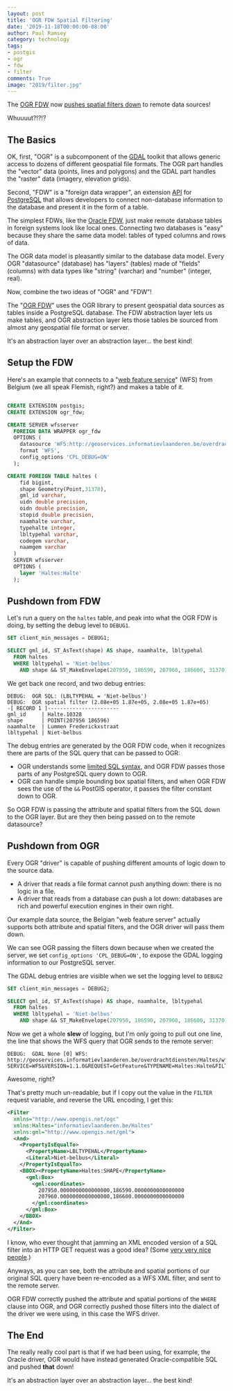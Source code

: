 ```yaml
---
layout: post
title: 'OGR FDW Spatial Filtering'
date: '2019-11-18T00:00:00-08:00'
author: Paul Ramsey
category: technology
tags:
- postgis
- ogr
- fdw
- filter
comments: True
image: "2019/filter.jpg"
---
```


The [OGR FDW](https://github.com/pramsey/pgsql-ogr-fdw) now [pushes spatial filters down](https://github.com/pramsey/pgsql-ogr-fdw/commit/a7d277b0e4a18a4a526344430958cd6d211c4d25) to remote data sources!

Whuuuut?!?!?

## The Basics

OK, first, "OGR" is a subcomponent of the [GDAL](https://gdal.org/) toolkit that allows generic access to dozens of different geospatial file formats. The OGR part handles the "vector" data (points, lines and polygons) and the GDAL part handles the "raster" data (imagery, elevation grids).

Second, "FDW" is a "foreign data wrapper", an extension [API](https://www.postgresql.org/docs/current/fdwhandler.html) for [PostgreSQL](https://postgresql.org) that allows developers to connect non-database information to the database and present it in the form of a table. 

The simplest FDWs, like the [Oracle FDW](https://laurenz.github.io/oracle_fdw/), just make remote database tables in foreign systems look like local ones. Connecting two databases is "easy" because they share the same data model: tables of typed columns and rows of data.

The OGR data model is pleasantly similar to the database data model. Every OGR "datasource" (database) has "layers" (tables) made of "fields" (columns) with data types like "string" (varchar) and "number" (integer, real).

Now, combine the two ideas of "OGR" and "FDW"!

The "[OGR FDW](https://github.com/pramsey/pgsql-ogr-fdw)" uses the OGR library to present geospatial data sources as tables inside a PostgreSQL database. The FDW abstraction layer lets us make tables, and OGR abstraction layer lets those tables be sourced from almost any geospatial file format or server.

It's an abstraction layer over an abstraction layer... the best kind!

## Setup the FDW

Here's an example that connects to a "[web feature service](https://en.wikipedia.org/wiki/Web_Feature_Service)" (WFS) from Belgium (we all speak Flemish, right?) and makes a table of it.

```sql

CREATE EXTENSION postgis;
CREATE EXTENSION ogr_fdw;

CREATE SERVER wfsserver 
  FOREIGN DATA WRAPPER ogr_fdw 
  OPTIONS (
    datasource 'WFS:http://geoservices.informatievlaanderen.be/overdrachtdiensten/Haltes/wfs',
    format 'WFS',
    config_options 'CPL_DEBUG=ON'
  );

CREATE FOREIGN TABLE haltes (
    fid bigint,
    shape Geometry(Point,31370),
    gml_id varchar,
    uidn double precision,
    oidn double precision,
    stopid double precision,
    naamhalte varchar,
    typehalte integer,
    lbltypehal varchar,
    codegem varchar,
    naamgem varchar
  ) 
  SERVER wfsserver 
  OPTIONS (
    layer 'Haltes:Halte'
  );
```

## Pushdown from FDW

Let's run a query on the `haltes` table, and peak into what the OGR FDW is doing, by setting the debug level to `DEBUG1`.

```sql
SET client_min_messages = DEBUG1;

SELECT gml_id, ST_AsText(shape) AS shape, naamhalte, lbltypehal
  FROM haltes 
  WHERE lbltypehal = 'Niet-belbus'
    AND shape && ST_MakeEnvelope(207950, 186590, 207960, 186600, 31370);
```

We get back one record, and two debug entries:

```
DEBUG:  OGR SQL: (LBLTYPEHAL = 'Niet-belbus')
DEBUG:  OGR spatial filter (2.08e+05 1.87e+05, 2.08e+05 1.87e+05)
-[ RECORD 1 ]-----------------------
gml_id     | Halte.10328
shape      | POINT(207956 186596)
naamhalte  | Lummen Frederickxstraat
lbltypehal | Niet-belbus
```

The debug entries are generated by the OGR FDW code, when it recognizes there are parts of the SQL query that can be passed to OGR:

* OGR understands some [limited SQL syntax](http://ogdi.sourceforge.net/prop/6.2.CapabilitiesMetadata.html), and OGR FDW passes those parts of any PostgreSQL query down to OGR.
* OGR can handle simple bounding box spatial filters, and when OGR FDW sees the use of the `&&` PostGIS operator, it passes the filter constant down to OGR.

So OGR FDW is passing the attribute and spatial filters from the SQL down to the OGR layer. But are they then being passed on to the remote datasource?

## Pushdown from OGR

Every OGR "driver" is capable of pushing different amounts of logic down to the source data. 

* A driver that reads a file format cannot push anything down: there is no logic in a file. 
* A driver that reads from a database can push a lot down: databases are rich and powerful execution engines in their own right.

Our example data source, the Belgian "web feature server" actually supports both attribute and spatial filters, and the OGR driver will pass them down.

We can see OGR passing the filters down because when we created the server, we set `config_options 'CPL_DEBUG=ON'`, to expose the GDAL logging information to our PostgreSQL server.

The GDAL debug entries are visible when we set the logging level to `DEBUG2`

```sql
SET client_min_messages = DEBUG2;

SELECT gml_id, ST_AsText(shape) AS shape, naamhalte, lbltypehal
  FROM haltes 
  WHERE lbltypehal = 'Niet-belbus'
    AND shape && ST_MakeEnvelope(207950, 186590, 207960, 186600, 31370);
```

Now we get a whole **slew** of logging, but I'm only going to pull out one line, the line that shows the WFS query that OGR sends to the remote server:

```
DEBUG:  GDAL None [0] WFS: http://geoservices.informatievlaanderen.be/overdrachtdiensten/Haltes/wfs?SERVICE=WFS&VERSION=1.1.0&REQUEST=GetFeature&TYPENAME=Haltes:Halte&FILTER=%3CFilter%20xmlns%3D%22http:%2F%2Fwww.opengis.net%2Fogc%22%20xmlns:Haltes%3D%22informatievlaanderen.be%2FHaltes%22%20xmlns:gml%3D%22http:%2F%2Fwww.opengis.net%2Fgml%22%3E%3CAnd%3E%3CPropertyIsEqualTo%3E%3CPropertyName%3ELBLTYPEHAL%3C%2FPropertyName%3E%3CLiteral%3ENiet%2Dbelbus%3C%2FLiteral%3E%3C%2FPropertyIsEqualTo%3E%3CBBOX%3E%3CPropertyName%3EHaltes:SHAPE%3C%2FPropertyName%3E%3Cgml:Box%3E%3Cgml:coordinates%3E207950.0000000000000000,186590.0000000000000000%20207960.0000000000000000,186600.0000000000000000%3C%2Fgml:coordinates%3E%3C%2Fgml:Box%3E%3C%2FBBOX%3E%3C%2FAnd%3E%3C%2FFilter%3E
```

Awesome, right?

That's pretty much un-readable, but if I copy out the value in the `FILTER` request variable, and reverse the URL encoding, I get this:

```xml
<Filter
  xmlns="http://www.opengis.net/ogc"
  xmlns:Haltes="informatievlaanderen.be/Haltes"
  xmlns:gml="http://www.opengis.net/gml">
  <And>
    <PropertyIsEqualTo>
      <PropertyName>LBLTYPEHAL</PropertyName>
      <Literal>Niet-belbus</Literal>
    </PropertyIsEqualTo>
    <BBOX><PropertyName>Haltes:SHAPE</PropertyName>
      <gml:Box>
        <gml:coordinates>
          207950.0000000000000000,186590.0000000000000000
          207960.0000000000000000,186600.0000000000000000
        </gml:coordinates>
      </gml:Box>
    </BBOX>
  </And>
</Filter>
```

I know, who ever thought that jamming an XML encoded version of a SQL filter into an HTTP GET request was a good idea? (Some [very very nice people](https://www.opengeospatial.org/standards/wfs).)

Anyways, as you can see, both the attribute and spatial portions of our original SQL query have been re-encoded as a WFS XML filter, and sent to the remote server.

OGR FDW correctly pushed the attribute and spatial portions of the `WHERE` clause into OGR, and OGR correctly pushed those filters into the dialect of the driver we were using, in this case the WFS driver.

## The End

The really really cool part is that if we had been using, for example, the Oracle driver, OGR would have instead generated Oracle-compatible SQL and pushed **that** down! 

It's an abstraction layer over an abstraction layer... the best kind!
